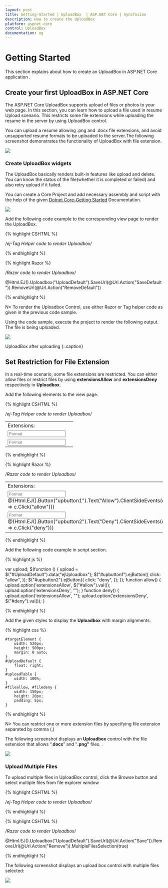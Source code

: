 ```yaml
---
layout: post
title: Getting-Started | UploadBox  | ASP.NET Core | Syncfusion
description: How to create the UploadBox
platform: aspnet-core
control: UploadBox
documentation: ug
---
```


# Getting Started

This section explains about how to create an UploadBox in ASP.NET Core application .

## Create your first UploadBox in ASP.NET Core

The ASP.NET Core UploadBox supports upload of files or photos to your web page. In this section, you can learn how to upload a file  used in resume Upload scenario. This restricts some file extensions while uploading the resume in the server by using UploadBox control.

You can upload a resume allowing .png and .docx file extensions, and avoid unsupported resume formats to be uploaded to the server.The following screenshot demonstrates the functionality of UploadBox with file extension.

![](Getting-Started_images/Getting-Started_img1.png)

### Create UploadBox widgets

The UploadBox basically renders built-in features like upload and delete. You can know the status of the file(whether it is completed or failed) and also  retry upload if it failed. 

You can create a Core Project and add necessary assembly and script with the help of the given [Dotnet Core-Getting Started](https://help.syncfusion.com/aspnet-core/getting-started) Documentation.

![](Getting-Started_images/Getting-Started_img4.png)

Add the following code example to the corresponding view page to render the UploadBox.

{% highlight CSHTML %}

/*ej-Tag Helper code to render Uploadbox*/

<ej-upload-box id="UploadDefault" save-url="//mvc.syncfusion.com/Services/FileUpload/UploadBox/saveFiles" remove-url="//mvc.syncfusion.com/Services/FileUpload/UploadBox/removeFiles"></ej-upload-box>

{% endhighlight %}

{% highlight Razor %}

/*Razor code to render Uploadbox*/

@Html.EJ().Uploadbox("UploadDefault").SaveUrl(@Url.Action("SaveDefault")).RemoveUrl(@Url.Action("RemoveDefault"))

{% endhighlight %}

N> To render the Uploadbox Control, use either Razor or Tag helper code as given in the previous code sample.

Using the code sample, execute the project to render the following output. The file is being uploaded. 


![](Getting-Started_images/Getting-Started_img4.png)

UploadBox after uploading
{:.caption}


## Set Restriction for File Extension

In a real-time scenario, some file extensions are restricted. You can either allow files or restrict files by using **extensionsAllow** and **extensionsDeny** respectively in **Uploadbox**. 

Add the following elements to the view page. 

{% highlight CSHTML %}

/*ej-Tag Helper code to render Uploadbox*/

<div id="targetElement">
    <table id="uploadTable">
        <tr>
            <td>
                Extensions:
            </td>
            <td></td>
        </tr>
        <tr>
            <td>
                <input type="text" id="fileallow" class="ejinputtext" placeholder="Format" /> 
                 <ej-button id="upbutton1" text="Allow" click="allowfiletype"/>
            </td>
            <td></td>
        </tr>
        <tr>
            <td>
                <input type="text" id="filedeny" class="ejinputtext" placeholder="Format" /> 
                 <ej-button id="upbutton2" text="Deny" click="denyfiletype"/>
            </td>
            <td> 
               <ej-upload-box id="UploadDefault" save-url="//mvc.syncfusion.com/Services/FileUpload/UploadBox/saveFiles" remove-url="//mvc.syncfusion.com/Services/FileUpload/UploadBox/removeFiles"></ej-upload-box>         
            </td>
        </tr>
    </table>
</div>

{% endhighlight %}

{% highlight Razor %}

/*Razor code to render Uploadbox*/

<div id="targetElement">
    <table id="uploadTable">
        <tr>
            <td>
                Extensions:
            </td>
            <td></td>
        </tr>
        <tr>
            <td>
                <input type="text" id="allow" class="ejinputtext" placeholder="Format" />
                @(Html.EJ().Button("upbutton1").Text("Allow").ClientSideEvents(c => c.Click("allow")))
            </td>
            <td></td>
        </tr>
        <tr>
            <td>
                <input type="text" id="deny" class="ejinputtext" placeholder="Format" />
                @(Html.EJ().Button("upbutton2").Text("Deny").ClientSideEvents(c => c.Click("deny")))
            </td>
            <td>
               @Html.EJ().Uploadbox("UploadDefault").SaveUrl(@Url.Action("SaveDefault")).RemoveUrl(@Url.Action("RemoveDefault")))
            </td>
        </tr>
    </table>
</div>
{% endhighlight %}

Add the following code example in script section.

{% highlight js %}

 var upload;
    $(function () {
        upload = $("#UploadDefault").data("ejUploadbox");
        $("#upbutton1").ejButton({
            click: "allow",
        });
        $("#upbutton2").ejButton({
            click: "deny",
        });
    });
    function allow() {
        upload.option('extensionsAllow', $("#allow").val());
        upload.option('extensionsDeny', "");
    }
    function deny() {
        upload.option('extensionsAllow', "");
        upload.option('extensionsDeny', $("#deny").val());
    }

{% endhighlight %}

Add the given styles to display the **Uploadbox** with margin alignments.

{% highlight css %}

    #targetElement {
        width: 520px;
        height: 500px;
        margin: 0 auto;
    }
    #UploadDefault {
        float: right;
    }
    #uploadTable {
        width: 100%;
    }
    #fileallow, #filedeny {
        width: 150px;
        height: 20px;
        padding: 5px;
    }

{% endhighlight %}

N> You can restrict one or more extension files by specifying file extension separated by comma (,)

The following screenshot displays an **Uploadbox** control with the file extension that allows “.**docx**” and “**.png”** files. .

![](Getting-Started_images/Getting-Started_img1.png) 


### Upload Multiple Files

To upload multiple files in UploadBox control, click the Browse button and select multiple files from file explorer window


{% highlight CSHTML %}

/*ej-Tag Helper code to render Uploadbox*/

<ej-upload-box id="UploadDefault" save-url="//mvc.syncfusion.com/Services/FileUpload/UploadBox/saveFiles" remove-url="//mvc.syncfusion.com/Services/FileUpload/UploadBox/removeFiles" multiple-files-selection="true"></ej-upload-box>

{% endhighlight %}

{% highlight CSHTML %}

/*Razor code to render Uploadbox*/

@Html.EJ().Uploadbox("UploadDefault").SaveUrl(@Url.Action("Save")).RemoveUrl(@Url.Action("Remove")).MultipleFilesSelection(true)

{% endhighlight %}

The following screenshot displays an upload box control with multiple files selected:

![](Getting-Started_images/Getting-Started_img5.png)